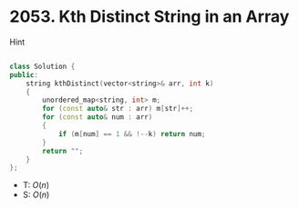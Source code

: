 # 2053. Kth Distinct String in an Array

 Hint

```cpp

```

```cpp
class Solution {
public:
    string kthDistinct(vector<string>& arr, int k)
    {
        unordered_map<string, int> m;
        for (const auto& str : arr) m[str]++;
        for (const auto& num : arr)
        {
            if (m[num] == 1 && !--k) return num;
        }
        return "";
    }
};
```

- T: $O(n)$
- S: $O(n)$
